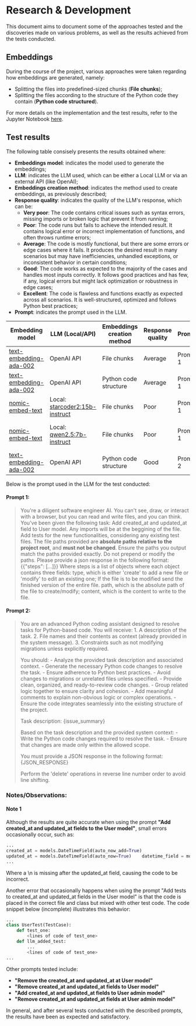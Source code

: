 # Research & Development

This document aims to document some of the approaches tested and the discoveries made on various problems, 
as well as the results achieved from the tests conducted.


## Embeddings

During the course of the project, various approaches were taken regarding how embeddings are generated, namely:

* Splitting the files into predefined-sized chunks (**File chunks**);
* Splitting the files according to the structure of the Python code they contain (**Python code structured**).

For more details on the implementation and the test results, refer to the Jupyter Notebook [here](../notebooks/embeddings.ipynb).

## Test results

The following table consisely presents the results obtained where:
* **Embeddings model**: indicates the model used to generate the embeddings;
* **LLM**: indicates the LLM used, which can be either a Local LLM or via an external API (like OpenAI);
* **Embeddings creation method**: indicates the method used to create embeddings, as previously described;
* **Response quality**: indicates the quality of the LLM's response, which can be:
  * **Very poor**: The code contains critical issues such as syntax errors, missing imports or broken logic 
  that prevent it from running;
  * **Poor**: The code runs but fails to achieve the intended result. It contains logical error or incorrect 
  implementation of functions, and often throws runtime errors;
  * **Average**: The code is mostly functional, but there are some errors or edge cases where it fails. 
  It produces the desired result in many scenarios but may have inefficiencies, unhandled exceptions, 
  or inconsistent behavior in certain conditions;
  * **Good**: The code works as expected to the majority of the cases and handles most inputs correctly. 
  It follows good practices and has few, if any, logical errors but might lack optimization or robustness in edge cases;
  * **Excellent**: The code is flawless and functions exactly as expected across all scenarios.
  It is well-structured, optimized and follows Python best practices;
* **Prompt**: indicates the prompt used in the LLM.


| Embedding model                                                                               | LLM (Local/API)                                                         | Embeddings creation method | Response quality | Prompt   | Notes/Observations                                                  |
|-----------------------------------------------------------------------------------------------|-------------------------------------------------------------------------|----------------------------|------------------|----------|---------------------------------------------------------------------|
| [text-embedding-ada-002](https://platform.openai.com/docs/guides/embeddings/embedding-models) | OpenAI API                                                              | File chunks                | Average          | Prompt 1 |                                                                     |
| [text-embedding-ada-002](https://platform.openai.com/docs/guides/embeddings/embedding-models) | OpenAI API                                                              | Python code structure      | Average          | Prompt 1 |                                                                     |
| [nomic-embed-text](https://ollama.com/library/nomic-embed-text)                               | Local: [starcoder2:15b-instruct](https://ollama.com/library/starcoder2) | File chunks                | Poor             | Prompt 1 |                                                                     |
| [nomic-embed-text](https://ollama.com/library/nomic-embed-text)                               | Local: [qwen2.5:7b-instruct](https://ollama.com/library/qwen2.5)        | File chunks                | Poor             | Prompt 1 | The requested JSON in `Prompt 1` was poorly formatted or incorrect. |
| [text-embedding-ada-002](https://platform.openai.com/docs/guides/embeddings/embedding-models) | OpenAI API                                                              | Python code structure      | Good             | Prompt 2 | Read the Note 1 in Notes/observations                               |


Below is the prompt used in the LLM for the test conducted:

#### Prompt 1:
> You're a diligent software engineer AI. You can't see, draw, or interact with a 
> browser, but you can read and write files, and you can think. 
> You've been given the following task: Add created_at and updated_at field to User model. 
> Any imports will be at the beggining of the file. 
> Add tests for the new functionalities, considering any existing test files. 
> The file paths provided are **absolute paths relative to the project root**, 
> and **must not be changed**. Ensure the paths you output match the paths provided exactly. 
> Do not prepend or modify the paths. 
> Please provide a json response in the following format: {{"steps": [...]}} 
> Where steps is a list of objects where each object contains three fields:
> type, which is either 'create' to add a new file or 'modify' to edit an existing one; 
> If the file is to be modified send the finished version of the entire file. 
> path, which is the absolute path of the file to create/modify; 
> content, which is the content to write to the file.


#### Prompt 2:
> You are an advanced Python coding assistant designed to resolve tasks for Python-based code. 
> You will receive:
>     1. A description of the task.
>     2. File names and their contents as context (already provided in the system message).
>     3. Constraints such as not modifying migrations unless explicitly required.
> 
> You should:
>     - Analyze the provided task description and associated context.
>     - Generate the necessary Python code changes to resolve the task.
>     - Ensure adherence to Python best practices.
>     - Avoid changes to migrations or unrelated files unless specified.
>     - Provide clean, organized, and ready-to-review code changes.
>     - Group related logic together to ensure clarity and cohesion.
>     - Add meaningful comments to explain non-obvious logic or complex operations.
>     - Ensure the code integrates seamlessly into the existing structure of the project.
> 
> Task description:
>     {issue_summary}
>   
> Based on the task description and the provided system context:
>     - Write the Python code changes required to resolve the task.
>     - Ensure that changes are made only within the allowed scope.
>    
> You must provide a JSON response in the following format: {JSON_RESPONSE}
>    
> Perform the 'delete' operations in reverse line number order to avoid line shifting.


### Notes/Observations:

#### Note 1

Although the results are quite accurate when using the prompt **"Add created_at and updated_at fields to the User 
model"**, small errors occasionally occur, such as:

```python
...
created_at = models.DateTimeField(auto_now_add=True)
updated_at = models.DateTimeField(auto_now=True)    datetime_field = models.DateTimeField(blank=True, null=True)
...
```
Where a \n is missing after the updated_at field, causing the code to be incorrect.

Another error that occasionally happens when using the prompt "Add tests to created_at and updated_at fields in the 
User model" is that the code is placed in the correct file and class but mixed with other test code.
The code snippet below (incomplete) illustrates this behavior:

```python
...
class UserTest(TestCase):
    def test_one:
        <lines of code of test_one>
    def llm_added_test:
        ...
        <lines of code of test_one>
...
```

Other prompts tested include:

* **"Remove the created_at and updated_at at User model"**
* **"Remove created_at and updated_at fields to User model"**
* **"Add created_at and updated_at fields to User admin model"**
* **"Remove created_at and updated_at fields at User admin model"**

In general, and after several tests conducted with the described prompts, the results have been as expected and satisfactory.
